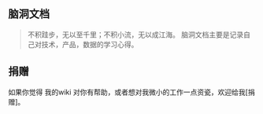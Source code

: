 ## 脑洞文档

> 不积跬步，无以至千里；不积小流，无以成江海。
> 脑洞文档主要是记录自己对技术，产品，数据的学习心得。

## 捐赠

如果你觉得 我的wiki 对你有帮助，或者想对我微小的工作一点资瓷，欢迎给我[捐赠]。

